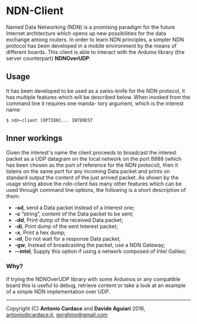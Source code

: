
# NDN-Client
Named Data Networking (NDN) is a promising paradigm for the future Internet architecture which opens up new possibilities for the data exchange among routers. In order to learn NDN principles, a simpler NDN protocol has been developed in a mobile environment by the means of different
boards. This client is able to interact with the Arduino library (the server counterpart) **NDNOverUDP**.

## Usage
It has been developed to be used as a swiss-knife for the
NDN protocol, it has multiple features which will be described
below.
When invoked from the command line it requires one manda-
tory argument, which is the interest name:

`$ ndn−client [OPTION]... INTEREST`

## Inner workings
Given the interest's name the client proceeds to broadcast the
interest packet as a UDP datagram on the local network on
the port 8888 (which has been chosen as the port of reference
for the NDN protocol), then it listens on the same port for
any incoming Data packet and prints on standard output the
content of the just arrived packet.
As shown by the usage string above the ndn-client has many
other features which can be used through command line
options, the following is a short description of them:

* **-sd**, send a Data packet instead of a Interest one;
* **-c** ”string”, content of the Data packet to be sent;
* **-dd**, Print dump of the received Data packet;
* **-di**, Print dump of the sent Interest packet;
* **-x**, Print a hex dump;
* **-nl**, Do not wait for a response Data packet;
* **-gw**, Instead of broadcasting the packet, use a NDN Gateway;
* **--intel**, Supply this option if using a network composed of Intel Galileo;

### Why?
If trying the NDNOverUDP library with some Arduinos or any compatible board this is useful to debug, retrieve content or take a look at an example of a simple NDN implementation over UDP.

------------------------------------------------------------
Copyright (C) **Antonio Cardace** and **Davide Aguiari** 2016, antonio@cardace.it, gorghino@gmail.com
